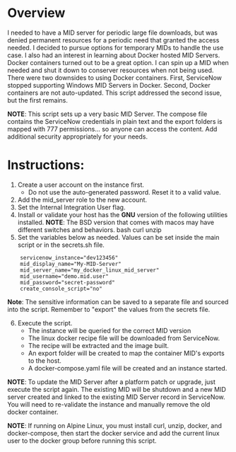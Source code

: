 # Overview
I needed to have a MID server for periodic large file downloads, but was denied permanent resources for a periodic need that granted the access needed. I decided to pursue options for temporary MIDs to handle the use case. I also had an interest in learning about Docker hosted MID Servers. Docker containers turned out to be a great option. I can spin up a MID when needed and shut it down to conserver resources when not being used. There were two downsides to using Docker containers. First, ServiceNow stopped supporting Windows MID Servers in Docker. Second, Docker containers are not auto-updated. This script addressed the second issue, but the first remains.

**NOTE**: This script sets up a very basic MID Server. The compose file contains the ServiceNow credentials in plain text and the export folders is mapped with 777 permissions... so anyone can access the content. Add additional security appropriately for your needs.

# Instructions:
1. Create a user account on the instance first.
     - Do not use the auto-generated password. Reset it to a valid value. 
2. Add the mid_server role to the new account.
3. Set the Internal Integration User flag.
4. Install or validate your host has the **GNU** version of the following utilities installed. 
     **NOTE**: The BSD version that comes with macos may have different switches and behaviors.
     bash
     curl
     unzip
5. Set the variables below as needed. Values can be set inside the main script or in the secrets.sh file.

```
    servicenow_instance="dev123456"
    mid_display_name="My-MID-Server"
    mid_server_name="my_docker_linux_mid_server"
    mid_username="demo.mid.user"
    mid_password="secret-password"
    create_console_script="no"
```

**Note**: The sensitive information can be saved to a separate file and sourced into the script. Remember to "export" the values from the secrets file. 

6. Execute the script.
    - The instance will be queried for the correct MID version
    - The linux docker recipe file will be downloaded from ServiceNow.
    - The recipe will be extracted and the image built.
    - An export folder will be created to map the container MID's exports
      to the host.
    - A docker-compose.yaml file will be created and an instance started.

**NOTE**: To update the MID Server after a platform patch or upgrade, just
       execute the script again. The existing MID will be shutdown and a 
       new MID server created and linked to the existing MID Server record
       in ServiceNow. You will need to re-validate the instance and manually
       remove the old docker container.

**NOTE**: If running on Alpine Linux, you must install curl, unzip, docker, 
       and docker-compose, then start the docker service and add the current 
       linux user to the docker group before running this script.
